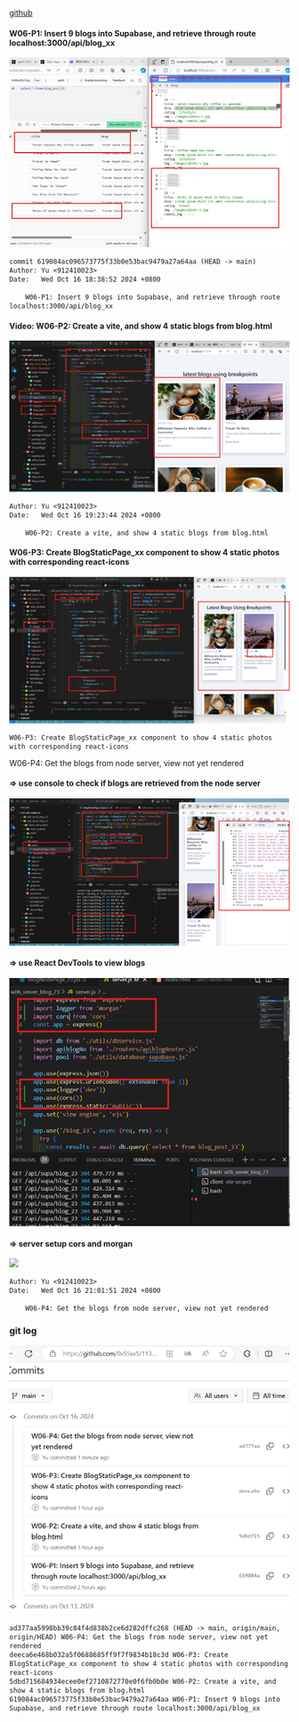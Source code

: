 [github](https://github.com/0x55xx5/1131-wp1-demo-23)



#### W06-P1: Insert 9 blogs into Supabase, and retrieve through route localhost:3000/api/blog_xx

![](w06-p1.png)

```
commit 619084ac096573775f33b0e53bac9479a27a64aa (HEAD -> main)
Author: Yu <912410023>
Date:   Wed Oct 16 18:38:52 2024 +0800

    W06-P1: Insert 9 blogs into Supabase, and retrieve through route localhost:3000/api/blog_xx
```

#### Video: W06-P2: Create a vite, and show 4 static blogs from blog.html

![](w06-p2.png)

```
Author: Yu <912410023>
Date:   Wed Oct 16 19:23:44 2024 +0800

    W06-P2: Create a vite, and show 4 static blogs from blog.html
```

#### W06-P3: Create BlogStaticPage_xx component to show 4 static photos with corresponding react-icons

![](w06-p3.png)

```
W06-P3: Create BlogStaticPage_xx component to show 4 static photos with corresponding react-icons
```

W06-P4: Get the blogs from node server, view not yet rendered

#### => use console to check if blogs are retrieved from the node server

![](w06-p4.png)

#### => use React DevTools to view blogs

![](w06-p4-2.png)

#### => server setup cors and morgan

![](w06-p4-3.png)

```
Author: Yu <912410023>
Date:   Wed Oct 16 21:01:51 2024 +0800

    W06-P4: Get the blogs from node server, view not yet rendered

```

### git log

![](w06-p5.png)

```
ad377aa5998bb39c84f4d838b2ce6d282dffc268 (HEAD -> main, origin/main, origin/HEAD) W06-P4: Get the blogs from node server, view not yet rendered
deeca6e468b032a5f0688685ff9f7f9834b18c3d W06-P3: Create BlogStaticPage_xx component to show 4 static photos with corresponding react-icons
5dbd715684934ecee0ef2710872770e0f6fb0b0e W06-P2: Create a vite, and show 4 static blogs from blog.html
619084ac096573775f33b0e53bac9479a27a64aa W06-P1: Insert 9 blogs into Supabase, and retrieve through route localhost:3000/api/blog_xx
```
